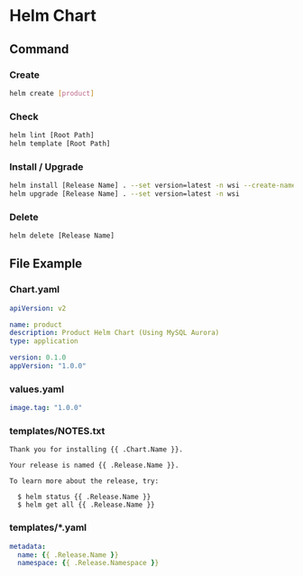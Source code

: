 # Helm Chart
## Command
### Create
``` bash
helm create [product]
```
### Check
``` bash
helm lint [Root Path]
helm template [Root Path]
```
### Install / Upgrade
``` bash
helm install [Release Name] . --set version=latest -n wsi --create-namespace
helm upgrade [Release Name] . --set version=latest -n wsi
```
### Delete
``` bash
helm delete [Release Name]
```
## File Example
### Chart.yaml
``` yaml
apiVersion: v2

name: product
description: Product Helm Chart (Using MySQL Aurora)
type: application

version: 0.1.0
appVersion: "1.0.0"
```
### values.yaml
``` yaml
image.tag: "1.0.0"
```
### templates/NOTES.txt
```
Thank you for installing {{ .Chart.Name }}.

Your release is named {{ .Release.Name }}.

To learn more about the release, try:

  $ helm status {{ .Release.Name }}
  $ helm get all {{ .Release.Name }}
```
### templates/*.yaml
``` yaml
metadata:
  name: {{ .Release.Name }}
  namespace: {{ .Release.Namespace }}
```
